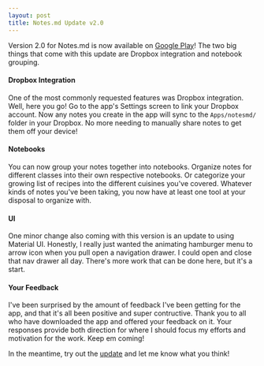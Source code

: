 ```yaml
---
layout: post
title: Notes.md Update v2.0
---
```


Version 2.0 for Notes.md is now available on [Google Play](https://play.google.com/store/apps/details?id=com.jonuy.notesmd)! The two big things that come with this update are Dropbox integration and notebook grouping.

#### Dropbox Integration
One of the most commonly requested features was Dropbox integration. Well, here you go! Go to the app's Settings screen to link your Dropbox account. Now any notes you create in the app will sync to the `Apps/notesmd/` folder in your Dropbox. No more needing to manually share notes to get them off your device!

#### Notebooks
You can now group your notes together into notebooks. Organize notes for different classes into their own respective notebooks. Or categorize your growing list of recipes into the different cuisines you've covered. Whatever kinds of notes you've been taking, you now have at least one tool at your disposal to organize with.

#### UI
One minor change also coming with this version is an update to using Material UI. Honestly, I really just wanted the animating hamburger menu to arrow icon when you pull open a navigation drawer. I could open and close that nav drawer all day. There's more work that can be done here, but it's a start.

#### Your Feedback
I've been surprised by the amount of feedback I've been getting for the app, and that it's all been positive and super contructive. Thank you to all who have downloaded the app and offered your feedback on it. Your responses provide both direction for where I should focus my efforts and motivation for the work. Keep em coming!

In the meantime, try out the [update](https://play.google.com/store/apps/details?id=com.jonuy.notesmd) and let me know what you think!